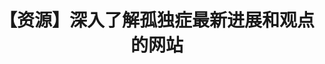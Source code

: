 ---
title: 【资源】深入了解孤独症最新进展和观点的网站
tags: [AS, 孤独症, 孤独, 孤独症谱系, Austim, Aspie]
color: info
description: 很有用！可以更加了解自己，试着对自己进行干预
external_url: http://mp.weixin.qq.com/s?__biz=MzIyMzgyMjY5NQ==&amp;mid=2247483703&amp;idx=1&amp;sn=cd5a94e19b99334dce984527afd66609&amp;chksm=e819173fdf6e9e29296912b7e7b97d8a70e4b093518ec7ac509c3d3e01e220aace7fdaf69c7a&amp;scene=27#wechat_redirect
---